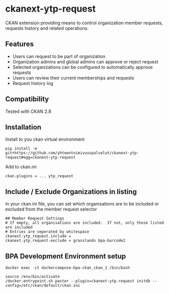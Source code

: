 ckanext-ytp-request
===================

CKAN extension providing means to control organization member requests, requests history and related operations.

Features
--------

- Users can request to be part of organization
- Organization admins and global admins can approve or reject request
- Selected organizations can be configured to automatically approve requests
- Users can review their current memberships and requests
- Request history log

## Compatibility

Tested with CKAN 2.8

## Installation

Install to you ckan virtual environment

```
pip install -e  git+https://github.com/yhteentoimivuuspalvelut/ckanext-ytp-request#egg=ckanext-ytp-request
```

Add to ckan.ini

```
ckan.plugins = ... ytp_request
```
## Include / Exclude Organizations in listing

In your ckan.ini file, you can set which organisations are to be included or excluded from the
member request selector

```
## Member Request Settings
# If empty, all organisations are included.  If not, only those listed are included
# Entries are seperated by whitespace
ckanext.ytp_request.include =
ckanext.ytp_request.exclude = grasslands bpa-barcode2
```


## BPA Development Environment setup

```
docker exec -it dockercompose-bpa-ckan_ckan_1 /bin/bash
```

```
source /env/bin/activate
/docker-entrypoint.sh paster --plugin=ckanext-ytp-request initdb --config=/etc/ckan/default/ckan.ini
```

